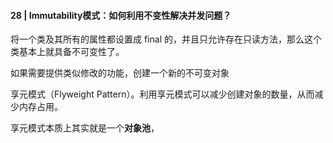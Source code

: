 #### 28 | Immutability模式：如何利用不变性解决并发问题？

将一个类及其所有的属性都设置成 final 的，并且只允许存在只读方法，那么这个类基本上就具备不可变性了。

如果需要提供类似修改的功能，创建一个新的不可变对象

享元模式（Flyweight Pattern）。利用享元模式可以减少创建对象的数量，从而减少内存占用。

享元模式本质上其实就是一个**对象池**，